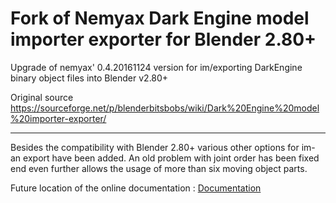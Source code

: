 # Fork of Nemyax Dark Engine model importer exporter for Blender 2.80+
Upgrade of nemyax' 0.4.20161124 version for im/exporting DarkEngine binary object files into Blender v2.80+

Original source https://sourceforge.net/p/blenderbitsbobs/wiki/Dark%20Engine%20model%20importer-exporter/

---

Besides the compatibility with Blender 2.80+ various other options for im- an export have been added.
An old problem with joint order has been fixed end even further allows the usage of more than six moving object parts.

Future location of the online documentation :
[Documentation](https://daraan.github.io/Fork-of-Nemyax-Blender-Addon-for-static-DarkEngine-models/)

